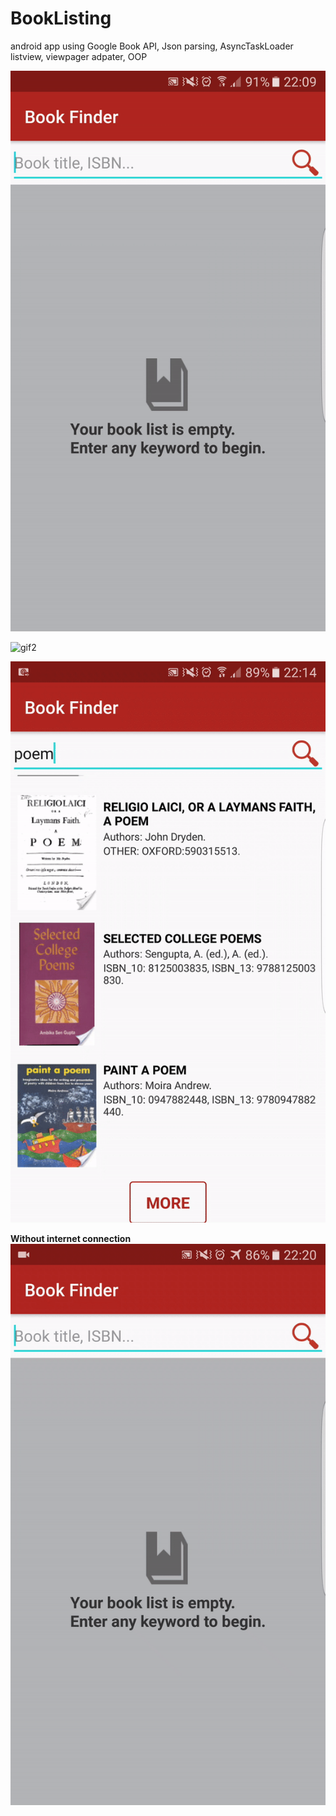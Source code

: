 # BookListing
android app using Google Book API, Json parsing, AsyncTaskLoader listview, viewpager adpater, OOP


![gif](https://github.com/jennifernghi/BookFinder/blob/master/app/gif/1.gif)
</br>

![gif2](https://github.com/jennifernghi/BookFinder/blob/master/app/gif/2.gif)
</br>

![gif3](https://github.com/jennifernghi/BookFinder/blob/master/app/gif/3.gif)
</br>

<b>Without internet connection</b></br>
![gif4](https://github.com/jennifernghi/BookFinder/blob/master/app/gif/4.gif)
</br>

